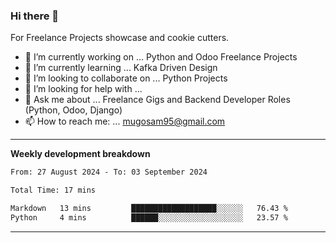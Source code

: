 ### Hi there 👋 



For Freelance Projects showcase and cookie cutters.

- 🔭 I’m currently working on ... Python and Odoo Freelance Projects
- 🌱 I’m currently learning ... Kafka Driven Design
- 👯 I’m looking to collaborate on ... Python Projects
- 🤔 I’m looking for help with ...
- 💬 Ask me about ... Freelance Gigs and Backend Developer Roles (Python, Odoo, Django)
- 📫 How to reach me: ... mugosam95@gmail.com
---------
**Weekly development breakdown**
<!--START_SECTION:waka-->

```txt
From: 27 August 2024 - To: 03 September 2024

Total Time: 17 mins

Markdown   13 mins         ███████████████████░░░░░░   76.43 %
Python     4 mins          ██████░░░░░░░░░░░░░░░░░░░   23.57 %
```

<!--END_SECTION:waka-->

----------


